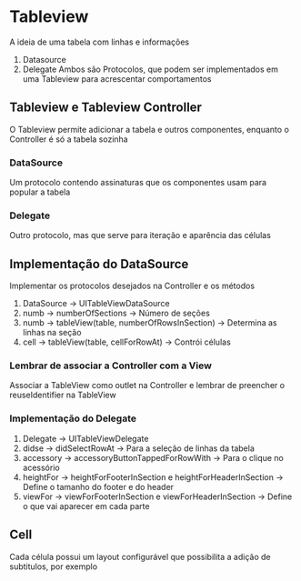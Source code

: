 # Tableview
A ideia de uma tabela com linhas e informações
1. Datasource
2. Delegate
Ambos são Protocolos, que podem ser implementados em uma Tableview para acrescentar comportamentos

## Tableview e Tableview Controller
O Tableview permite adicionar a tabela e outros componentes, enquanto o Controller é só a tabela sozinha

### DataSource
Um protocolo contendo assinaturas que os componentes usam para popular a tabela

### Delegate
Outro protocolo, mas que serve para iteração e aparência das células

## Implementação do DataSource
Implementar os protocolos desejados na Controller e os métodos

1. DataSource -> UITableViewDataSource
2. numb -> numberOfSections -> Número de seções
3. numb -> tableView(table, numberOfRowsInSection) -> Determina as linhas na seção
4. cell -> tableView(table, cellForRowAt) -> Contrói células

### Lembrar de associar a Controller com a View
Associar a TableView como outlet na Controller e lembrar de preencher o reuseIdentifier na TableView

### Implementação do Delegate
1. Delegate -> UITableViewDelegate
2. didse -> didSelectRowAt -> Para a seleção de linhas da tabela
3. accessory -> accessoryButtonTappedForRowWith -> Para o clique no acessório
4. heightFor -> heightForFooterInSection e heightForHeaderInSection -> Define o tamanho do footer e do header
5. viewFor -> viewForFooterInSection e viewForHeaderInSection -> Define o que vai aparecer em cada parte

## Cell
Cada célula possui um layout configurável que possibilita a adição de subtitulos, por exemplo

